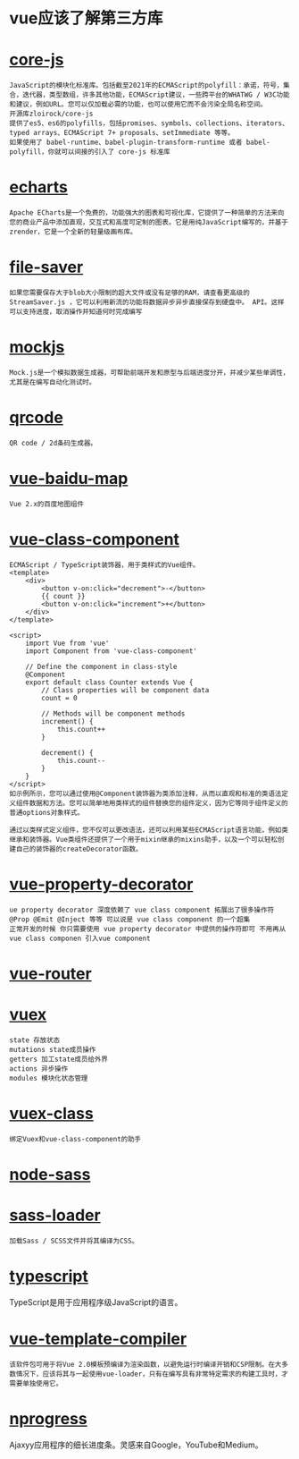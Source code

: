 # vue应该了解第三方库
 
 # [core-js](https://www.npmjs.com/package/core-js)
    JavaScript的模块化标准库。包括截至2021年的ECMAScript的polyfill：承诺，符号，集合，迭代器，类型数组，许多其他功能，ECMAScript建议，一些跨平台的WHATWG / W3C功能和建议，例如URL。您可以仅加载必需的功能，也可以使用它而不会污染全局名称空间。
    开源库zloirock/core-js
    提供了es5、es6的polyfills，包括promises、symbols、collections、iterators、typed arrays、ECMAScript 7+ proposals、setImmediate 等等。
    如果使用了 babel-runtime、babel-plugin-transform-runtime 或者 babel-polyfill，你就可以间接的引入了 core-js 标准库
    
 # [echarts](https://echarts.apache.org/en/tutorial.html#Get%20Started%20with%20ECharts%20in%205%20minutes)
    Apache ECharts是一个免费的，功能强大的图表和可视化库，它提供了一种简单的方法来向您的商业产品中添加直观，交互式和高度可定制的图表。它是用纯JavaScript编写的，并基于zrender，它是一个全新的轻量级画布库。

 # [file-saver](https://www.npmjs.com/package/file-saver)
    如果您需要保存大于blob大小限制的超大文件或没有足够的RAM，请查看更高级的StreamSaver.js ，它可以利用新流的功能将数据异步异步直接保存到硬盘中。 API。这样可以支持进度，取消操作并知道何时完成编写

 # [mockjs](http://mockjs.com/)
    Mock.js是一个模拟数据生成器，可帮助前端开发和原型与后端进度分开，并减少某些单调性，尤其是在编写自动化测试时。

 # [qrcode](https://www.npmjs.com/package/qrcode)
    QR code / 2d条码生成器。

 # [vue-baidu-map](https://dafrok.github.io/vue-baidu-map/#/zh/index)
    Vue 2.x的百度地图组件

 # [vue-class-component](https://jingyan.baidu.com/article/60ccbceb05fa4125cbb19733.html)
    ECMAScript / TypeScript装饰器，用于类样式的Vue组件。
    <template>
        <div>
            <button v-on:click="decrement">-</button>
            {{ count }}
            <button v-on:click="increment">+</button>
        </div>
    </template>

    <script>
        import Vue from 'vue'
        import Component from 'vue-class-component'

        // Define the component in class-style
        @Component
        export default class Counter extends Vue {
            // Class properties will be component data
            count = 0

            // Methods will be component methods
            increment() {
                this.count++
            }

            decrement() {
                this.count--
            }
        }
    </script>
    如示例所示，您可以通过使用@Component装饰器为类添加注释，从而以直观和标准的类语法定义组件数据和方法。您可以简单地用类样式的组件替换您的组件定义，因为它等同于组件定义的普通options对象样式。

    通过以类样式定义组件，您不仅可以更改语法，还可以利用某些ECMAScript语言功能，例如类继承和装饰器。Vue类组件还提供了一个用于mixin继承的mixins助手，以及一个可以轻松创建自己的装饰器的createDecorator函数。

 # [vue-property-decorator](https://jingyan.baidu.com/article/60ccbceb05fa4125cbb19733.html)
    ue property decorator 深度依赖了 vue class component 拓展出了很多操作符 @Prop @Emit @Inject 等等 可以说是 vue class component 的一个超集
    正常开发的时候 你只需要使用 vue property decorator 中提供的操作符即可 不用再从vue class componen 引入vue component


 # [vue-router](https://router.vuejs.org/zh/)

 # [vuex](https://vuex.vuejs.org/zh/)
    state 存放状态
    mutations state成员操作
    getters 加工state成员给外界
    actions 异步操作
    modules 模块化状态管理

 # [vuex-class](https://jingyan.baidu.com/article/60ccbceb05fa4125cbb19733.html)
    绑定Vuex和vue-class-component的助手

 # [node-sass](https://jingyan.baidu.com/article/60ccbceb05fa4125cbb19733.html)

 # [sass-loader](https://www.npmjs.com/package/sass-loader)
    加载Sass / SCSS文件并将其编译为CSS。

 # [typescript](https://www.tslang.cn/docs/home.html)
 TypeScript是用于应用程序级JavaScript的语言。

 # [vue-template-compiler](https://jingyan.baidu.com/article/60ccbceb05fa4125cbb19733.html)
    该软件包可用于将Vue 2.0模板预编译为渲染函数，以避免运行时编译开销和CSP限制。在大多数情况下，应该将其与一起使用vue-loader，只有在编写具有非常特定需求的构建工具时，才需要单独使用它。

# [nprogress](https://www.npmjs.com/package/nprogress)
 Ajaxyy应用程序的细长进度条。灵感来自Google，YouTube和Medium。

